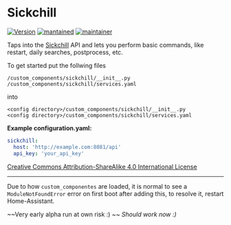 # Sickchill
  
[![Version](https://img.shields.io/badge/version-0.1.0-green.svg?style=for-the-badge)](#) [![mantained](https://img.shields.io/maintenance/yes/2019.svg?style=for-the-badge)](#) [![maintainer](https://img.shields.io/badge/maintainer-swetoast-blue.svg?style=for-the-badge)](#)  

Taps into the [Sickchill](https://sickchill.github.io/) API and lets you perform basic commands, like restart, daily searches, postprocess, etc.

To get started put the follwing files
```
/custom_components/sickchill/__init__.py
/custom_components/sickchill/services.yaml
```
into
```
<config directory>/custom_components/sickchill/__init__.py
<config directory>/custom_components/sickchill/services.yaml
```

**Example configuration.yaml:**

```yaml
sickchill:
  host: 'http://example.com:8081/api'
  api_key: 'your_api_key'
```
 
[Creative Commons Attribution-ShareAlike 4.0 International License](https://creativecommons.org/licenses/by-sa/4.0/)  
***
Due to how `custom_componentes` are loaded, it is normal to see a `ModuleNotFoundError` error on first boot after adding this, to resolve it, restart Home-Assistant.

~~Very early alpha run at own risk :) ~~ _Should work now :)_
